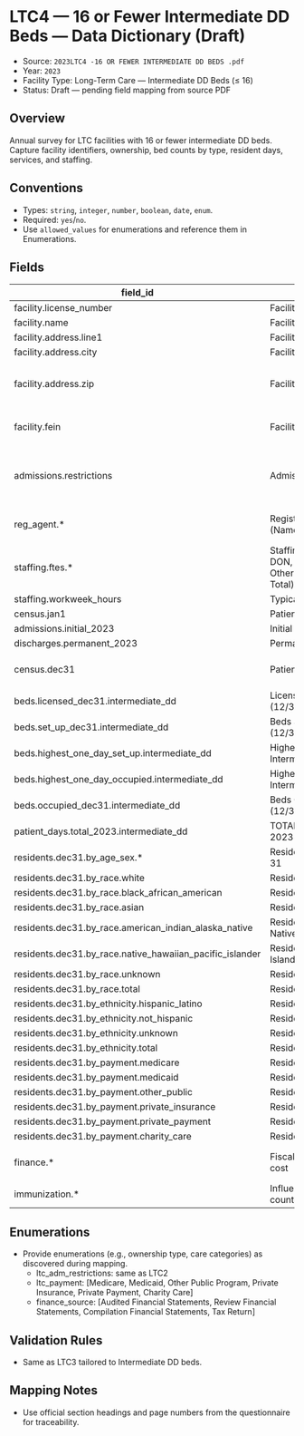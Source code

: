 # LTC4 — 16 or Fewer Intermediate DD Beds — Data Dictionary (Draft)

- Source: `2023LTC4 -16 OR FEWER INTERMEDIATE DD BEDS .pdf`
- Year: `2023`
- Facility Type: Long-Term Care — Intermediate DD Beds (≤ 16)
- Status: Draft — pending field mapping from source PDF

## Overview

Annual survey for LTC facilities with 16 or fewer intermediate DD beds. Capture facility identifiers, ownership, bed counts by type, resident days, services, and staffing.

## Conventions

- Types: `string`, `integer`, `number`, `boolean`, `date`, `enum`.
- Required: `yes`/`no`.
- Use `allowed_values` for enumerations and reference them in Enumerations.

## Fields

| field_id | field_label | field_name | type | required | allowed_values | format | unit | section/page | notes |
|---|---|---|---|---|---|---|---|---|---|
| facility.license_number | Facility License Number | license_number | string | yes |  |  |  | Sec I p.2 |  |
| facility.name | Facility Name | facility_name | string | yes |  |  |  | Sec I p.2 |  |
| facility.address.line1 | Facility Address | address_line1 | string | yes |  |  |  | Sec I p.2 |  |
| facility.address.city | Facility City | address_city | string | yes |  |  |  | Sec I p.2 |  |
| facility.address.zip | Facility Zip Code | address_zip | string | yes |  | ^\d{5}(-\d{4})?$ |  | Sec I p.2 |  |
| facility.fein | Facility FEIN Number | fein | string | yes |  | ^\d{2}-\d{7}$ |  | Sec I p.2 |  |
| admissions.restrictions | Admission Restrictions | admission_restrictions | array | yes | ltc_adm_restrictions |  |  | Sec I p.2 | Multi-select; include None Applicable |
| reg_agent.* | Registered Agent (Name/Address/CityStateZip/Phone) | reg_agent_* | string | conditional |  |  |  | Sec I p.2 | Required if ownership requires RA |
| staffing.ftes.* | Staffing FTEs (Admin, Physicians, DON, RN, LPN, Certified Aides, Other Health, Other Non-Health, Total) | fte_* | number | yes |  |  | FTE | Sec I p.3 | Total auto |
| staffing.workweek_hours | Typical work week hours (full-time) | workweek_hours | integer | yes |  |  | hours | Sec I p.3 |  |
| census.jan1 | Patients in facility on Jan 1, 2023 | census_jan1 | integer | yes |  |  | patients | Sec I p.3 |  |
| admissions.initial_2023 | Initial admissions during 2023 | admissions_initial | integer | yes |  |  | admissions | Sec I p.3 |  |
| discharges.permanent_2023 | Permanent discharges during 2023 | discharges_permanent | integer | yes |  |  | discharges | Sec I p.3 |  |
| census.dec31 | Patients in facility on Dec 31, 2023 | census_dec31 | integer | auto |  |  | patients | Sec I p.3 | Calculated per instructions |
| beds.licensed_dec31.intermediate_dd | Licensed Beds — Intermediate DD (12/31/2023) | beds_licensed_idd | integer | yes |  |  | beds | Sec I p.4 |  |
| beds.set_up_dec31.intermediate_dd | Beds Set Up — Intermediate DD (12/31/2023) | beds_setup_idd | integer | yes |  |  | beds | Sec I p.4 |  |
| beds.highest_one_day_set_up.intermediate_dd | Highest One-Day Beds Set Up — Intermediate DD | beds_peak_setup_idd | integer | yes |  |  | beds | Sec I p.4 |  |
| beds.highest_one_day_occupied.intermediate_dd | Highest One-Day Beds Occupied — Intermediate DD | beds_peak_occupied_idd | integer | yes |  |  | beds | Sec I p.4 |  |
| beds.occupied_dec31.intermediate_dd | Beds Occupied — Intermediate DD (12/31/2023) | beds_occupied_idd | integer | yes |  |  | beds | Sec I p.4 |  |
| patient_days.total_2023.intermediate_dd | TOTAL PATIENT DAYS OF CARE 2023 — Intermediate DD | days_total_idd | integer | yes |  |  | days | Sec I p.4 |  |
| residents.dec31.by_age_sex.* | Residents by Age/Sex — as of Dec 31 | residents_age_sex_* | integer | yes |  |  | patients | Sec I p.4 | Age bands as listed |
| residents.dec31.by_race.white | Residents — White | residents_race_white | integer | no |  |  | patients | Sec I p.5 | |
| residents.dec31.by_race.black_african_american | Residents — Black/African American | residents_race_black_african_american | integer | no |  |  | patients | Sec I p.5 | |
| residents.dec31.by_race.asian | Residents — Asian | residents_race_asian | integer | no |  |  | patients | Sec I p.5 | |
| residents.dec31.by_race.american_indian_alaska_native | Residents — American Indian/Alaska Native | residents_race_american_indian | integer | no |  |  | patients | Sec I p.5 | |
| residents.dec31.by_race.native_hawaiian_pacific_islander | Residents — Native Hawaiian/Pacific Islander | residents_race_native_hawaiian_pacific_islander | integer | no |  |  | patients | Sec I p.5 | |
| residents.dec31.by_race.unknown | Residents — Unknown Race | residents_race_unknown | integer | no |  |  | patients | Sec I p.5 | |
| residents.dec31.by_race.total | Residents — Total by Race | residents_race_total | integer | auto |  |  | patients | Sec I p.5 | |
| residents.dec31.by_ethnicity.hispanic_latino | Residents — Hispanic/Latino | residents_eth_hispanic_latino | integer | no |  |  | patients | Sec I p.5 | |
| residents.dec31.by_ethnicity.not_hispanic | Residents — Not Hispanic/Latino | residents_eth_non_hispanic | integer | no |  |  | patients | Sec I p.5 | |
| residents.dec31.by_ethnicity.unknown | Residents — Ethnicity Unknown | residents_eth_unknown | integer | no |  |  | patients | Sec I p.5 | |
| residents.dec31.by_ethnicity.total | Residents — Total by Ethnicity | residents_eth_total | integer | auto |  |  | patients | Sec I p.5 | |
| residents.dec31.by_payment.medicare | Residents — Medicare | residents_pay_medicare | integer | no | ltc_payment |  | patients | Sec I p.5 | |
| residents.dec31.by_payment.medicaid | Residents — Medicaid | residents_pay_medicaid | integer | no | ltc_payment |  | patients | Sec I p.5 | |
| residents.dec31.by_payment.other_public | Residents — Other Public Program | residents_pay_other_public | integer | no | ltc_payment |  | patients | Sec I p.5 | |
| residents.dec31.by_payment.private_insurance | Residents — Private Insurance | residents_pay_private_insurance | integer | no | ltc_payment |  | patients | Sec I p.5 | |
| residents.dec31.by_payment.private_payment | Residents — Private Payment | residents_pay_private_payment | integer | no | ltc_payment |  | patients | Sec I p.5 | |
| residents.dec31.by_payment.charity_care | Residents — Charity Care | residents_pay_charity_care | integer | no | ltc_payment |  | patients | Sec I p.5 | |
| finance.* | Fiscal year, capex, revenues, charity cost | finance_* |  |  |  |  |  | Sec II p.7-8 | Same structure as LTC2 |
| immunization.* | Influenza/pneumonia policies and counts | immun_* |  |  |  |  |  | Sec III p.9 | Same as LTC2 |

## Enumerations

- Provide enumerations (e.g., ownership type, care categories) as discovered during mapping.
  - ltc_adm_restrictions: same as LTC2
  - ltc_payment: [Medicare, Medicaid, Other Public Program, Private Insurance, Private Payment, Charity Care]
  - finance_source: [Audited Financial Statements, Review Financial Statements, Compilation Financial Statements, Tax Return]

## Validation Rules

- Same as LTC3 tailored to Intermediate DD beds.

## Mapping Notes

- Use official section headings and page numbers from the questionnaire for traceability.
